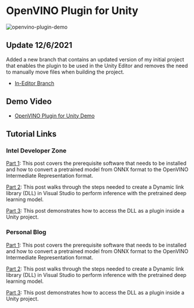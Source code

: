# OpenVINO Plugin for Unity

![openvino-plugin-demo](openvino-plugin-demo.gif)



## Update 12/6/2021

Added a new branch that contains an updated version of my initial project that enables the plugin to be used in the Unity Editor and removes the need to manually move files when building the project.

* [In-Editor Branch](https://github.com/cj-mills/Unity-OpenVINO-Plugin/tree/in-editor)



## Demo Video

* [OpenVINO Plugin for Unity Demo](https://youtu.be/uSmczpnPam8)

## Tutorial Links

### Intel Developer Zone

[Part 1](https://software.intel.com/content/www/us/en/develop/articles/developing-openvino-inferencing-plugin-for-unity.html): This post covers the prerequisite software that needs to be installed and how to convert a pretrained model from ONNX format to the OpenVINO Intermediate Representation format.

[Part 2](https://software.intel.com/content/www/us/en/develop/articles/openvino-plugin-for-unity-tutorial-part-2.html): This post walks through the steps needed to create a Dynamic link library (DLL) in Visual Studio to perform inference with the pretrained deep learning model.

[Part 3](https://software.intel.com/content/www/us/en/develop/articles/openvino-inferencing-plugin-unity-tutorial-part-3.html): This post demonstrates how to access the DLL as a plugin inside a Unity project.

### Personal Blog
[Part 1](https://christianjmills.com/OpenVINO-Plugin-for-Unity-Tutorial-1/): This post covers the prerequisite software that needs to be installed and how to convert a pretrained model from ONNX format to the OpenVINO Intermediate Representation format.

[Part 2](https://christianjmills.com/OpenVINO-Plugin-for-Unity-Tutorial-2/): This post walks through the steps needed to create a Dynamic link library (DLL) in Visual Studio to perform inference with the pretrained deep learning model.

[Part 3](https://christianjmills.com/OpenVINO-Plugin-for-Unity-Tutorial-3/): This post demonstrates how to access the DLL as a plugin inside a Unity project.

